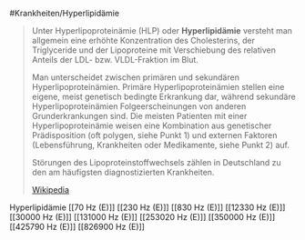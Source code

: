 #Krankheiten/Hyperlipidämie
> Unter Hyperlipoproteinämie (HLP) oder **Hyperlipidämie** versteht man allgemein eine erhöhte Konzentration des Cholesterins, der Triglyceride und der Lipoproteine mit Verschiebung des relativen Anteils der LDL- bzw. VLDL-Fraktion im Blut.
>
> Man unterscheidet zwischen primären und sekundären Hyperlipoproteinämien. Primäre Hyperlipoproteinämien stellen eine eigene, meist genetisch bedingte Erkrankung dar, während sekundäre Hyperlipoproteinämien Folgeerscheinungen von anderen Grunderkrankungen sind. Die meisten Patienten mit einer Hyperlipoproteinämie weisen eine Kombination aus genetischer Prädisposition (oft polygen, siehe Punkt 1) und externen Faktoren (Lebensführung, Krankheiten oder Medikamente, siehe Punkt 2) auf.
>
> Störungen des Lipoproteinstoffwechsels zählen in Deutschland zu den am häufigsten diagnostizierten Krankheiten.
>
> [Wikipedia](https://de.wikipedia.org/wiki/Hyperlipoprotein%C3%A4mie)

Hyperlipidämie
[[70 Hz (E)]]
[[230 Hz (E)]]
[[830 Hz (E)]]
[[12330 Hz (E)]]
[[30000 Hz (E)]]
[[131000 Hz (E)]]
[[253020 Hz (E)]]
[[350000 Hz (E)]]
[[425790 Hz (E)]]
[[826900 Hz (E)]]